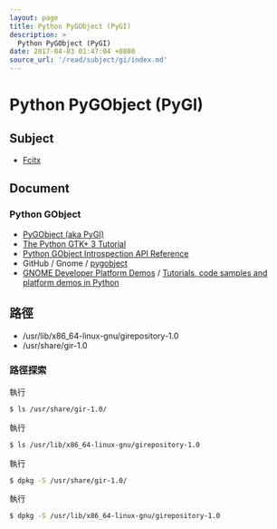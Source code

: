 ```yaml
---
layout: page
title: Python PyGObject (PyGI)
description: >
  Python PyGObject (PyGI)
date: 2017-04-03 01:47:04 +0800
source_url: '/read/subject/gi/index.md'
---
```


# Python PyGObject (PyGI)

## Subject

* [Fcitx](fcitx)


## Document

### Python GObject

* [PyGObject (aka PyGI)](https://wiki.gnome.org/Projects/PyGObject)
* [The Python GTK+ 3 Tutorial](http://python-gtk-3-tutorial.readthedocs.io/en/latest/index.html)
* [Python GObject Introspection API Reference](https://lazka.github.io/pgi-docs/index.html)
* GitHub / Gnome / [pygobject](https://github.com/GNOME/pygobject.git)
* [GNOME Developer Platform Demos](https://developer.gnome.org/gnome-devel-demos/stable/index.html.en) / [Tutorials, code samples and platform demos in Python](https://developer.gnome.org/gnome-devel-demos/stable/py.html.en)


## 路徑

* /usr/lib/x86_64-linux-gnu/girepository-1.0
* /usr/share/gir-1.0

### 路徑探索

執行

``` sh
$ ls /usr/share/gir-1.0/
```

執行

``` sh
$ ls /usr/lib/x86_64-linux-gnu/girepository-1.0
```

執行

``` sh
$ dpkg -S /usr/share/gir-1.0/
```

執行

``` sh
$ dpkg -S /usr/lib/x86_64-linux-gnu/girepository-1.0
```
